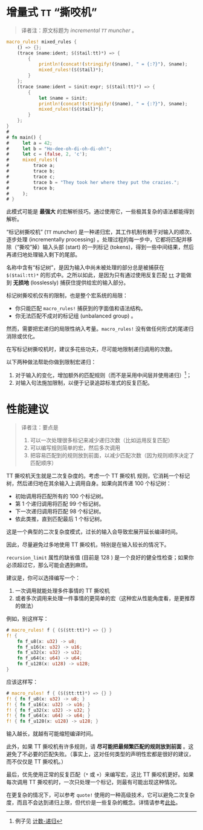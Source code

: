 # 增量式 `TT` “撕咬机”

> 译者注：原文标题为 *incremental `TT` muncher* 。

```rust
macro_rules! mixed_rules {
    () => {};
    (trace $name:ident; $($tail:tt)*) => {
        {
            println!(concat!(stringify!($name), " = {:?}"), $name);
            mixed_rules!($($tail)*);
        }
    };
    (trace $name:ident = $init:expr; $($tail:tt)*) => {
        {
            let $name = $init;
            println!(concat!(stringify!($name), " = {:?}"), $name);
            mixed_rules!($($tail)*);
        }
    };
}
# 
# fn main() {
#     let a = 42;
#     let b = "Ho-dee-oh-di-oh-di-oh!";
#     let c = (false, 2, 'c');
#     mixed_rules!(
#         trace a;
#         trace b;
#         trace c;
#         trace b = "They took her where they put the crazies.";
#         trace b;
#     );
# }
```

此模式可能是 **最强大** 的宏解析技巧。通过使用它，一些极其复杂的语法都能得到解析。


“标记树撕咬机” (`TT` muncher) 是一种递归宏，其工作机制有赖于对输入的顺次、逐步处理
(incrementally processing) 。处理过程的每一步中，它都将匹配并移除（“撕咬”掉）输入头部
(start) 的一列标记 (tokens)，得到一些中间结果，然后再递归地处理输入剩下的尾部。

名称中含有“标记树”，是因为输入中尚未被处理的部分总是被捕获在 `$($tail:tt)*` 
的形式中。之所以如此，是因为只有通过使用反复匹配 [`tt`] 才能做到 **无损地**
(losslessly) 捕获住提供给宏的输入部分。

标记树撕咬机仅有的限制，也是整个宏系统的局限：

* 你只能匹配 `macro_rules!` 捕获到的字面值和语法结构。
* 你无法匹配不成对的标记组 (unbalanced group) 。

然而，需要把宏递归的局限性纳入考量。`macro_rules!` 没有做任何形式的尾递归消除或优化。

在写标记树撕咬机时，建议多花些功夫，尽可能地限制递归调用的次数。

以下两种做法帮助你做到限制宏递归：
1. 对于输入的变化，增加额外的匹配规则（而不是采用中间层并使用递归）[^example]；
2. 对输入句法施加限制，以便于记录追踪标准式的反复匹配。

[^example]: 例子见 [计数-递归](../building-blocks/counting.html#递归)

[`tt`]:../minutiae/fragment-specifiers.md#tt

<a id="performance"></a>

# 性能建议

> 译者注：要点是
> 1. 可以一次处理很多标记来减少递归次数（比如运用反复匹配）
> 2. 可以编写规则简单的宏，然后多次调用
> 3. 把容易匹配到的规则放到前面，以减少匹配次数（因为规则顺序决定了匹配顺序）

TT 撕咬机天生就是二次复杂度的。考虑一个 TT 撕咬机
规则，它消耗一个标记树，然后递归地在其余输入上调用自身。如果向其传递 100 个标记树：

- 初始调用将匹配所有的 100 个标记树。
- 第 1 个递归调用将匹配 99 个标记树。
- 下一次递归调用将匹配 98 个标记树。
- 依此类推，直到匹配最后 1 个标记树。

这是一个典型的二次复杂度模式，过长的输入会导致宏展开延长编译时间。

因此，尽量避免过多地使用 TT 撕咬机，特别是在输入较长的情况下。

`recursion_limit` 属性的缺省值 (目前是 128 )
是一个良好的健全性检查；如果你必须超过它，那么可能会遇到麻烦。

建议是，你可以选择编写一个：
1. 一次调用就能处理多件事情的 TT 撕咬机
2. 或者多次调用来处理一件事情的更简单的宏（这种宏从性能角度看，是更推荐的做法）

例如，别这样写：

```rust
# macro_rules! f { ($($tt:tt)*) => {} }
f! {
    fn f_u8(x: u32) -> u8;
    fn f_u16(x: u32) -> u16;
    fn f_u32(x: u32) -> u32;
    fn f_u64(x: u64) -> u64;
    fn f_u128(x: u128) -> u128;
}
```

应该这样写：

```rust
# macro_rules! f { ($($tt:tt)*) => {} }
f! { fn f_u8(x: u32) -> u8; }
f! { fn f_u16(x: u32) -> u16; }
f! { fn f_u32(x: u32) -> u32; }
f! { fn f_u64(x: u64) -> u64; }
f! { fn f_u128(x: u128) -> u128; }
```

输入越长，就越有可能缩短编译时间。

此外，如果 TT 撕咬机有许多规则，请 **尽可能把最频繁匹配的规则放到前面**
。这避免了不必要的匹配失败。（事实上，这对任何类型的声明性宏都是很好的建议，而不仅仅是
TT 撕咬机。）

最后，优先使用正常的反复匹配（`*` 或 `+`）来编写宏，这比 TT 撕咬机更好。如果每次调用
TT 撕咬机时，一次只处理一个标记，则最有可能出现这种情况。

在更复杂的情况下，可以参考 `quote!` 使用的一种高级技术，它可以避免二次复杂度，而且不会达到递归上限，但代价是一些复杂的概念。详情请参考[此处][quote]。

[quote]: https://github.com/dtolnay/quote/blob/31c3be473d0457e29c4f47ab9cff73498ac804a7/src/lib.rs#L664-L746

